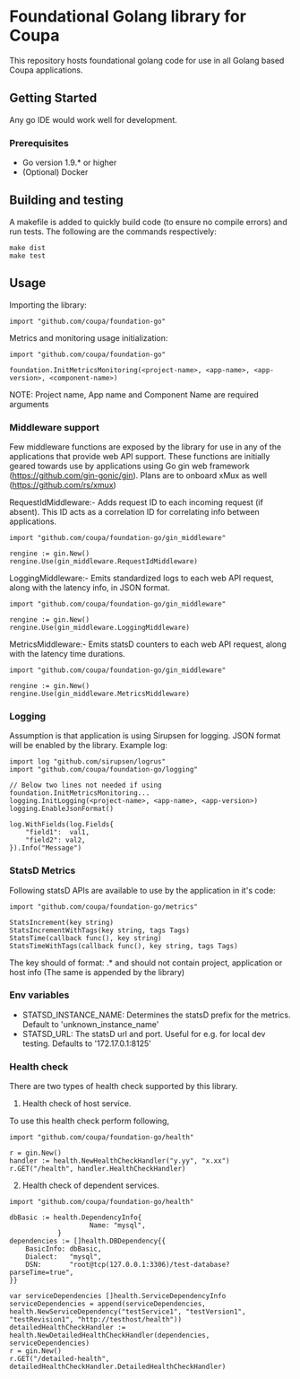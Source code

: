 # Foundational Golang library for Coupa

This repository hosts foundational golang code for use in all Golang based Coupa applications.

## Getting Started

Any go IDE would work well for development.

### Prerequisites
* Go version 1.9.* or higher
* (Optional) Docker

## Building and testing

A makefile is added to quickly build code (to ensure no compile errors) and run tests. The following are the commands respectively:
```
make dist
make test
```

## Usage

Importing the library:
```
import "github.com/coupa/foundation-go"
```

Metrics and monitoring usage initialization:
```
import "github.com/coupa/foundation-go"

foundation.InitMetricsMonitoring(<project-name>, <app-name>, <app-version>, <component-name>)
```
NOTE: Project name, App name and Component Name are required arguments

### Middleware support

Few middleware functions are exposed by the library for use in any of the applications that provide web API support.
These functions are initially geared towards use by applications using Go gin web framework (https://github.com/gin-gonic/gin).
Plans are to onboard xMux as well (https://github.com/rs/xmux)

RequestIdMiddleware:- Adds request ID to each incoming request (if absent). This ID acts as a correlation ID for correlating
info between applications.
```
import "github.com/coupa/foundation-go/gin_middleware"

rengine := gin.New()
rengine.Use(gin_middleware.RequestIdMiddleware)
```

LoggingMiddleware:- Emits standardized logs to each web API request, along with the latency info, in JSON format.
```
import "github.com/coupa/foundation-go/gin_middleware"

rengine := gin.New()
rengine.Use(gin_middleware.LoggingMiddleware)
```

MetricsMiddleware:- Emits statsD counters to each web API request, along with the latency time durations.
```
import "github.com/coupa/foundation-go/gin_middleware"

rengine := gin.New()
rengine.Use(gin_middleware.MetricsMiddleware)
```

### Logging

Assumption is that application is using Sirupsen for logging. JSON format will be enabled by the library. Example log:
```
import log "github.com/sirupsen/logrus"
import "github.com/coupa/foundation-go/logging"

// Below two lines not needed if using foundation.InitMetricsMonitoring...
logging.InitLogging(<project-name>, <app-name>, <app-version>)
logging.EnableJsonFormat()

log.WithFields(log.Fields{
    "field1":  val1,
    "field2": val2,
}).Info("Message")
```

### StatsD Metrics

Following statsD APIs are available to use by the application in it's code:
```
import "github.com/coupa/foundation-go/metrics"

StatsIncrement(key string)
StatsIncrementWithTags(key string, tags Tags)
StatsTime(callback func(), key string)
StatsTimeWithTags(callback func(), key string, tags Tags)
```

The key should of format: <metric-name>.* and should not contain project, application or host info (The same is appended by the library)

### Env variables

* STATSD_INSTANCE_NAME: Determines the statsD prefix for the metrics. Default to 'unknown_instance_name'
* STATSD_URL: The statsD url and port. Useful for e.g. for local dev testing. Defaults to '172.17.0.1:8125'

### Health check
There are two types of health check supported by this library.
1. Health check of host service.

To use this health check perform following,
```
import "github.com/coupa/foundation-go/health"

r = gin.New()
handler := health.NewHealthCheckHandler("y.yy", "x.xx")
r.GET("/health", handler.HealthCheckHandler)

```

2. Health check of dependent services.

```
import "github.com/coupa/foundation-go/health"

dbBasic := health.DependencyInfo{
					Name: "mysql",
		    }
dependencies := []health.DBDependency{{
    BasicInfo: dbBasic,
    Dialect:   "mysql",
    DSN:       "root@tcp(127.0.0.1:3306)/test-database?parseTime=true",
}}

var serviceDependencies []health.ServiceDependencyInfo
serviceDependencies = append(serviceDependencies, health.NewServiceDependency("testService1", "testVersion1", "testRevision1", "http://testhost/health"))
detailedHealthCheckHandler := health.NewDetailedHealthCheckHandler(dependencies, serviceDependencies)
r = gin.New()
r.GET("/detailed-health", detailedHealthCheckHandler.DetailedHealthCheckHandler)
```


